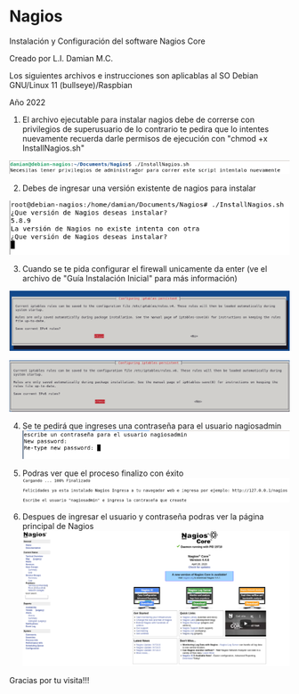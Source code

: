 # Nagios
Instalación y Configuración del software Nagios Core 

Creado por L.I. Damian M.C.

Los siguientes archivos e instrucciones son aplicablas al SO Debian GNU/Linux 11 (bullseye)/Raspbian

Año 2022

1. El archivo ejecutable para instalar nagios debe de correrse con privilegios de superusuario de lo contrario te pedira que lo intentes nuevamente
recuerda darle permisos de ejecución con "chmod +x InstallNagios.sh"

![Image 1](https://github.com/DAMIAN3ERO123/Nagios/blob/main/Imagenes/NoAdmin.png)


2. Debes de ingresar una versión existente de nagios para instalar

![Image 2](https://github.com/DAMIAN3ERO123/Nagios/blob/main/Imagenes/VersionIncorrecta.png)


3. Cuando se te pida configurar el firewall unicamente da enter (ve el archivo de "Guía Instalación Inicial" para más información)

![Image 3](https://github.com/DAMIAN3ERO123/Nagios/blob/main/Imagenes/IPT1.png)

![Image 4](https://github.com/DAMIAN3ERO123/Nagios/blob/main/Imagenes/IPT2.png)


4. Se te pedirá que ingreses una contraseña para el usuario nagiosadmin
![Image 5](https://github.com/DAMIAN3ERO123/Nagios/blob/main/Imagenes/password.png)


5. Podras ver que el proceso finalizo con éxito
![Image 6](https://github.com/DAMIAN3ERO123/Nagios/blob/main/Imagenes/Terminado.png)


6. Despues de ingresar el usuario y contraseña podras ver la página principal de Nagios
![Image 7](https://github.com/DAMIAN3ERO123/Nagios/blob/main/Imagenes/NagiosPrincipal.png)


Gracias por tu visita!!!
